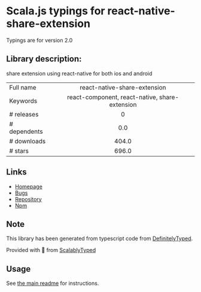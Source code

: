 
# Scala.js typings for react-native-share-extension

Typings are for version 2.0

## Library description:
share extension using react-native for both ios and android

|                    |                 |
| ------------------ | :-------------: |
| Full name          | react-native-share-extension |
| Keywords           | react-component, react-native, share-extension |
| # releases         | 0 |
| # dependents       | 0.0 |
| # downloads        | 404.0 |
| # stars            | 696.0 |

## Links
- [Homepage](https://github.com/alinz/react-native-share-extension)
- [Bugs](https://github.com/alinz/react-native-share-extension)
- [Repository](https://github.com/alinz/react-native-share-extension)
- [Npm](https://www.npmjs.com/package/react-native-share-extension)
    


## Note
This library has been generated from typescript code from [DefinitelyTyped](https://definitelytyped.org).

Provided with :purple_heart: from [ScalablyTyped](https://github.com/oyvindberg/ScalablyTyped)

## Usage
See [the main readme](../../readme.md) for instructions.


